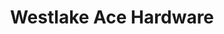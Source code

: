 ---
title: "Westlake Ace Hardware"
url: /lincoln/westlake-ace-hardware-superior-street/
shop: doityourself
---